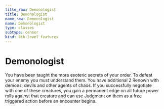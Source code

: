 ```yaml
---
title_raw: Demonologist
title: Demonologist
name_raw: Demonologist
name: Demonologist
type: classes
subtype: censor
kind: 8th-level features
---
```


# Demonologist

You have been taught the more esoteric secrets of your order. To defeat your enemy you must understand them. You have additional 2 Renown with demons, devils and other agents of chaos. If you successfully negotiate with one of these creatures, you gain a permanent edge on all future power rolls against that creature and can use Judgment on them as a free triggered action before an encounter begins.
